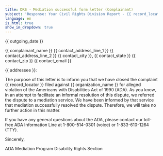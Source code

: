 ```yaml
---
title: DRS - Mediation successful form letter (Complainant)
subject: 'Response: Your Civil Rights Division Report - {{ record_locator }} from the {{ section_name }} Section'
language: en
is_html: true
show_in_dropdown: true
---
```

{{ outgoing_date }}

{{ complainant_name }}
{{ contact_address_line_1 }}
{{ contact_address_line_2 }}
{{ contact_city }}, {{ contact_state }} {{ contact_zip }}
{{ contact_email }}

{{ addressee }}:

The purpose of this letter is to inform you that we have closed the complaint {{ record_locator }} filed against {{ organization_name }} for alleged violation of the Americans with Disabilities Act of 1990 (ADA). As you know, in an attempt to facilitate an informal resolution of this dispute, we referred the dispute to a mediation service. We have been informed by that service that mediation successfully resolved the dispute. Therefore, we will take no further action in this matter.

If you have any general questions about the ADA, please contact our toll-free ADA Information Line at 1-800-514-0301 (voice) or 1-833-610-1264 (TTY).

Sincerely,

ADA Mediation Program
Disability Rights Section
